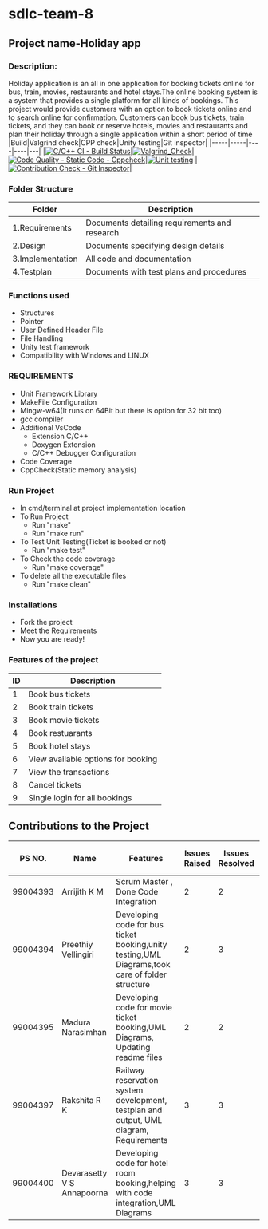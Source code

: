 # sdlc-team-8
## Project name-Holiday app
### Description:
Holiday application is an all in one application for booking tickets online for bus, train, movies, restaurants and hotel stays.The online booking system is a system that provides a single platform for all kinds of bookings. This project would provide customers with an option to book tickets online and to search online for confirmation. Customers can book bus tickets, train tickets, and they can book or reserve hotels, movies and restaurants and plan their holiday through a single application within a short period of time
|Build|Valgrind check|CPP check|Unity testing|Git inspector|
|-----|-----|----|----|---|
|[![C/C++ CI - Build Status](https://github.com/GENESIS2021Q1/sdlc-team-8/actions/workflows/build.yml/badge.svg)](https://github.com/GENESIS2021Q1/sdlc-team-8/actions/workflows/build.yml)|[![Valgrind_Check](https://github.com/GENESIS2021Q1/sdlc-team-8/actions/workflows/Valgrindcheck.yml/badge.svg)](https://github.com/GENESIS2021Q1/sdlc-team-8/actions/workflows/Valgrindcheck.yml)|[![Code Quality - Static Code - Cppcheck](https://github.com/GENESIS2021Q1/sdlc-team-8/actions/workflows/ccppcheck.yml/badge.svg)](https://github.com/GENESIS2021Q1/sdlc-team-8/actions/workflows/ccppcheck.yml)|[![Unit testing](https://github.com/GENESIS2021Q1/sdlc-team-8/actions/workflows/unity.yml/badge.svg)](https://github.com/GENESIS2021Q1/sdlc-team-8/actions/workflows/unity.yml) |[![Contribution Check - Git Inspector](https://github.com/GENESIS2021Q1/sdlc-team-8/actions/workflows/gitinspector.yml/badge.svg)](https://github.com/GENESIS2021Q1/sdlc-team-8/actions/workflows/gitinspector.yml)|

### Folder Structure
|      Folder      | Description                        |
|----------------|-------------------------------|
| 1.Requirements |Documents detailing requirements and research| 
| 2.Design |Documents specifying design details |
|3.Implementation|All code and documentation |
| 4.Testplan |Documents with test plans and procedures | 

### Functions used
 * Structures
 * Pointer
 * User Defined Header File
 * File Handling
 * Unity test framework
 * Compatibility with Windows and LINUX
 
### REQUIREMENTS
 * Unit Framework Library
 * MakeFile Configuration
 * Mingw-w64(It runs on 64Bit but there is option for 32 bit too)
 * gcc compiler
 * Additional VsCode
   *  Extension C/C++
   *  Doxygen Extension
   *  C/C++ Debugger Configuration
 * Code Coverage
 * CppCheck(Static memory analysis)
 
 ### Run Project
 * In cmd/terminal at project implementation location
 * To Run Project
   * Run "make"
   * Run "make run"
 * To Test Unit Testing(Ticket is booked or not)
   * Run "make test"
 * To Check the code coverage
   * Run "make coverage"
 * To delete all the executable files
   * Run "make clean"

### Installations
 * Fork the project
 * Meet the Requirements
 * Now you are ready!

### Features of the project
|      ID      | Description                        |
|----------------|-------------------------------|
| 1 |Book bus tickets| 
| 2 |Book train tickets |
| 3 |Book movie tickets |
| 4 |Book restuarants | 
| 5 |Book hotel stays |
| 6 |View available options for booking|
| 7 |View the transactions|
| 8 |Cancel tickets|
| 9 |Single login for all bookings |

## Contributions to the Project
| PS NO. | Name           | Features   | Issues Raised   | Issues Resolved   | No.of Test Cases   | Test Cases Pass  |
|---------|-------|---------|--------------|------------------|---------|------------|
|99004393|Arrijith K M| Scrum Master , Done Code Integration |2 |2 | 20 | 20 |
|99004394|Preethiy Vellingiri|Developing code for bus ticket booking,unity testing,UML Diagrams,took care of folder structure |2 |3 |10 |10 |
|99004395|Madura Narasimhan| Developing code for movie ticket booking,UML Diagrams, Updating readme files | 2 | 2 | 10 | 10 |
|99004397|Rakshita R K|Railway reservation system development, testplan and output, UML diagram, Requirements | 3|3 |10 | 10|
|99004400|Devarasetty V S Annapoorna|Developing code for hotel room booking,helping with code integration,UML Diagrams | 3 | 3 | 15 | 15 |



